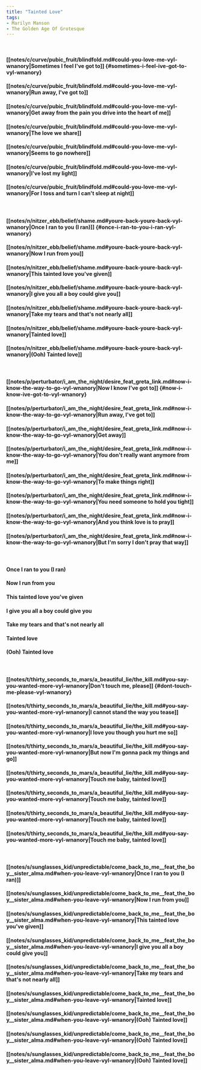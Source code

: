 ```yaml
---
title: "Tainted Love"
tags:
- Marilyn Manson
- The Golden Age Of Grotesque
---
```

&nbsp;
#### [[notes/c/curve/pubic_fruit/blindfold.md#could-you-love-me-vyl-wnanory|Sometimes I feel I've got to]] {#sometimes-i-feel-ive-got-to-vyl-wnanory}
#### [[notes/c/curve/pubic_fruit/blindfold.md#could-you-love-me-vyl-wnanory|Run away, I've got to]]
#### [[notes/c/curve/pubic_fruit/blindfold.md#could-you-love-me-vyl-wnanory|Get away from the pain you drive into the heart of me]]
#### [[notes/c/curve/pubic_fruit/blindfold.md#could-you-love-me-vyl-wnanory|The love we share]]
#### [[notes/c/curve/pubic_fruit/blindfold.md#could-you-love-me-vyl-wnanory|Seems to go nowhere]]
#### [[notes/c/curve/pubic_fruit/blindfold.md#could-you-love-me-vyl-wnanory|I've lost my light]]
#### [[notes/c/curve/pubic_fruit/blindfold.md#could-you-love-me-vyl-wnanory|For I toss and turn I can't sleep at night]]
&nbsp;
#### [[notes/n/nitzer_ebb/belief/shame.md#youre-back-youre-back-vyl-wnanory|Once I ran to you (I ran)]] {#once-i-ran-to-you-i-ran-vyl-wnanory}
#### [[notes/n/nitzer_ebb/belief/shame.md#youre-back-youre-back-vyl-wnanory|Now I run from you]]
#### [[notes/n/nitzer_ebb/belief/shame.md#youre-back-youre-back-vyl-wnanory|This tainted love you've given]]
#### [[notes/n/nitzer_ebb/belief/shame.md#youre-back-youre-back-vyl-wnanory|I give you all a boy could give you]]
#### [[notes/n/nitzer_ebb/belief/shame.md#youre-back-youre-back-vyl-wnanory|Take my tears and that's not nearly all]]
#### [[notes/n/nitzer_ebb/belief/shame.md#youre-back-youre-back-vyl-wnanory|Tainted love]]
#### [[notes/n/nitzer_ebb/belief/shame.md#youre-back-youre-back-vyl-wnanory|(Ooh) Tainted love]]
&nbsp;
#### [[notes/p/perturbator/i_am_the_night/desire_feat_greta_link.md#now-i-know-the-way-to-go-vyl-wnanory|Now I know I've got to]] {#now-i-know-ive-got-to-vyl-wnanory}
#### [[notes/p/perturbator/i_am_the_night/desire_feat_greta_link.md#now-i-know-the-way-to-go-vyl-wnanory|Run away, I've got to]]
#### [[notes/p/perturbator/i_am_the_night/desire_feat_greta_link.md#now-i-know-the-way-to-go-vyl-wnanory|Get away]]
#### [[notes/p/perturbator/i_am_the_night/desire_feat_greta_link.md#now-i-know-the-way-to-go-vyl-wnanory|You don't really want anymore from me]]
#### [[notes/p/perturbator/i_am_the_night/desire_feat_greta_link.md#now-i-know-the-way-to-go-vyl-wnanory|To make things right]]
#### [[notes/p/perturbator/i_am_the_night/desire_feat_greta_link.md#now-i-know-the-way-to-go-vyl-wnanory|You need someone to hold you tight]]
#### [[notes/p/perturbator/i_am_the_night/desire_feat_greta_link.md#now-i-know-the-way-to-go-vyl-wnanory|And you think love is to pray]]
#### [[notes/p/perturbator/i_am_the_night/desire_feat_greta_link.md#now-i-know-the-way-to-go-vyl-wnanory|But I'm sorry I don't pray that way]]
&nbsp;
#### Once I ran to you (I ran)
#### Now I run from you
#### This tainted love you've given
#### I give you all a boy could give you
#### Take my tears and that's not nearly all
#### Tainted love
#### (Ooh) Tainted love
&nbsp;
#### [[notes/t/thirty_seconds_to_mars/a_beautiful_lie/the_kill.md#you-say-you-wanted-more-vyl-wnanory|Don't touch me, please]] {#dont-touch-me-please-vyl-wnanory}
#### [[notes/t/thirty_seconds_to_mars/a_beautiful_lie/the_kill.md#you-say-you-wanted-more-vyl-wnanory|I cannot stand the way you tease]]
#### [[notes/t/thirty_seconds_to_mars/a_beautiful_lie/the_kill.md#you-say-you-wanted-more-vyl-wnanory|I love you though you hurt me so]]
#### [[notes/t/thirty_seconds_to_mars/a_beautiful_lie/the_kill.md#you-say-you-wanted-more-vyl-wnanory|But now I'm gonna pack my things and go]]
#### [[notes/t/thirty_seconds_to_mars/a_beautiful_lie/the_kill.md#you-say-you-wanted-more-vyl-wnanory|Touch me baby, tainted love]]
#### [[notes/t/thirty_seconds_to_mars/a_beautiful_lie/the_kill.md#you-say-you-wanted-more-vyl-wnanory|Touch me baby, tainted love]]
#### [[notes/t/thirty_seconds_to_mars/a_beautiful_lie/the_kill.md#you-say-you-wanted-more-vyl-wnanory|Touch me baby, tainted love]]
#### [[notes/t/thirty_seconds_to_mars/a_beautiful_lie/the_kill.md#you-say-you-wanted-more-vyl-wnanory|Touch me baby, tainted love]]
&nbsp;
#### [[notes/s/sunglasses_kid/unpredictable/come_back_to_me__feat_the_boy__sister_alma.md#when-you-leave-vyl-wnanory|Once I ran to you (I ran)]]
#### [[notes/s/sunglasses_kid/unpredictable/come_back_to_me__feat_the_boy__sister_alma.md#when-you-leave-vyl-wnanory|Now I run from you]]
#### [[notes/s/sunglasses_kid/unpredictable/come_back_to_me__feat_the_boy__sister_alma.md#when-you-leave-vyl-wnanory|This tainted love you've given]]
#### [[notes/s/sunglasses_kid/unpredictable/come_back_to_me__feat_the_boy__sister_alma.md#when-you-leave-vyl-wnanory|I give you all a boy could give you]]
#### [[notes/s/sunglasses_kid/unpredictable/come_back_to_me__feat_the_boy__sister_alma.md#when-you-leave-vyl-wnanory|Take my tears and that's not nearly all]]
#### [[notes/s/sunglasses_kid/unpredictable/come_back_to_me__feat_the_boy__sister_alma.md#when-you-leave-vyl-wnanory|Tainted love]]
#### [[notes/s/sunglasses_kid/unpredictable/come_back_to_me__feat_the_boy__sister_alma.md#when-you-leave-vyl-wnanory|(Ooh) Tainted love]]
#### [[notes/s/sunglasses_kid/unpredictable/come_back_to_me__feat_the_boy__sister_alma.md#when-you-leave-vyl-wnanory|(Ooh) Tainted love]]
#### [[notes/s/sunglasses_kid/unpredictable/come_back_to_me__feat_the_boy__sister_alma.md#when-you-leave-vyl-wnanory|(Ooh) Tainted love]]
